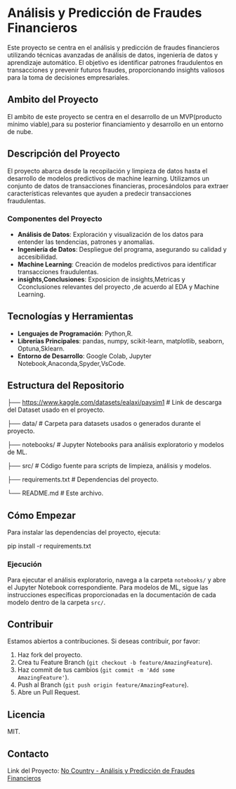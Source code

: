 # Análisis y Predicción de Fraudes Financieros

Este proyecto se centra en el análisis y predicción de fraudes financieros utilizando técnicas avanzadas de análisis de datos, ingeniería de datos y aprendizaje automático. El objetivo es identificar patrones fraudulentos en transacciones y prevenir futuros fraudes, proporcionando insights valiosos para la toma de decisiones empresariales.

## Ambito del Proyecto
El ambito de este proyecto se centra en el desarrollo de un MVP(producto mínimo viable),para su posterior financiamiento y desarrollo en un entorno de nube.

## Descripción del Proyecto

El proyecto abarca desde la recopilación y limpieza de datos hasta el desarrollo de modelos predictivos de machine learning. Utilizamos un conjunto de datos de transacciones financieras, procesándolos para extraer características relevantes que ayuden a predecir transacciones fraudulentas.

### Componentes del Proyecto

- **Análisis de Datos**: Exploración y visualización de los datos para entender las tendencias, patrones y anomalías.
- **Ingeniería de Datos**: Despliegue del programa, asegurando su calidad y accesibilidad.
- **Machine Learning**: Creación de modelos predictivos para identificar transacciones fraudulentas.
- **insights,Conclusiones**: Exposicion de insights,Metricas y Cconclusiones relevantes del proyecto ,de acuerdo al EDA y Machine Learning.

## Tecnologías y Herramientas

- **Lenguajes de Programación**: Python,R.
- **Librerías Principales**: pandas, numpy, scikit-learn, matplotlib, seaborn, Optuna,Sklearn.
- **Entorno de Desarrollo**: Google Colab, Jupyter Notebook,Anaconda,Spyder,VsCode.

## Estructura del Repositorio

├── https://www.kaggle.com/datasets/ealaxi/paysim1 # Link de descarga del Dataset usado en el proyecto.

├── data/ # Carpeta para datasets usados o generados durante el proyecto.

├── notebooks/ # Jupyter Notebooks para análisis exploratorio y modelos de ML.

├── src/ # Código fuente para scripts de limpieza, análisis y modelos.

├── requirements.txt # Dependencias del proyecto.

└── README.md # Este archivo.

## Cómo Empezar

Para instalar las dependencias del proyecto, ejecuta:

pip install -r requirements.txt

### Ejecución

Para ejecutar el análisis exploratorio, navega a la carpeta `notebooks/` y abre el Jupyter Notebook correspondiente. Para modelos de ML, sigue las instrucciones específicas proporcionadas en la documentación de cada modelo dentro de la carpeta `src/`.

## Contribuir

Estamos abiertos a contribuciones. Si deseas contribuir, por favor:

1. Haz fork del proyecto.
2. Crea tu Feature Branch (`git checkout -b feature/AmazingFeature`).
3. Haz commit de tus cambios (`git commit -m 'Add some AmazingFeature'`).
4. Push al Branch (`git push origin feature/AmazingFeature`).
5. Abre un Pull Request.

## Licencia

MIT.

## Contacto

Link del Proyecto: [No Country - Análisis y Predicción de Fraudes Financieros](https://github.com/No-Country/c16-93-ft-data-bi)



